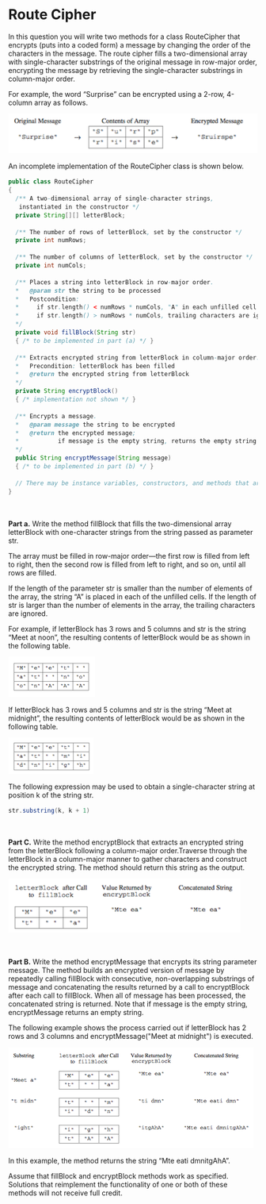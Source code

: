 # Route Cipher

In this question you will write two methods for a class RouteCipher that encrypts (puts into a coded form) a message by changing the order of the characters in the message. The route cipher fills a two-dimensional array with single-character substrings of the original message in row-major order, encrypting the message by retrieving the single-character substrings in column-major order.

For example, the word “Surprise” can be encrypted using a 2-row, 4-column array as follows.

![routecipher](assets/routecipher1.PNG)

An incomplete implementation of the RouteCipher class is shown below.
```java
public class RouteCipher
{
  /** A two-dimensional array of single-character strings,
   instantiated in the constructor */
  private String[][] letterBlock;

  /** The number of rows of letterBlock, set by the constructor */
  private int numRows;

  /** The number of columns of letterBlock, set by the constructor */
  private int numCols;

  /** Places a string into letterBlock in row-major order.
  *   @param str the string to be processed
  *   Postcondition:
  *     if str.length() < numRows * numCols, "A" in each unfilled cell
  *     if str.length() > numRows * numCols, trailing characters are ignored
  */
  private void fillBlock(String str)
  { /* to be implemented in part (a) */ }

  /** Extracts encrypted string from letterBlock in column-major order.
  *   Precondition: letterBlock has been filled
  *   @return the encrypted string from letterBlock
  */
  private String encryptBlock()
  { /* implementation not shown */ }

  /** Encrypts a message.
  *   @param message the string to be encrypted
  *   @return the encrypted message;
  *           if message is the empty string, returns the empty string
  */
  public String encryptMessage(String message)
  { /* to be implemented in part (b) */ }

  // There may be instance variables, constructors, and methods that are not shown
}
```

<br></br>
**Part a.** Write the method fillBlock that fills the two-dimensional array letterBlock with one-character strings from the string passed as parameter str.

The array must be filled in row-major order—the first row is filled from left to right, then the second row is filled from left to right, and so on, until all rows are filled.

If the length of the parameter str is smaller than the number of elements of the array, the string “A” is placed in each of the unfilled cells. If the length of str is larger than the number of elements in the array, the trailing characters are ignored.

For example, if letterBlock has 3 rows and 5 columns and str is the string “Meet at noon”, the resulting contents of letterBlock would be as shown in the following table.

![routecipher](assets/routeciper2.PNG)

If letterBlock has 3 rows and 5 columns and str is the string “Meet at midnight”, the resulting contents of letterBlock would be as shown in the following table.

![routecipher](assets/routecipher3.PNG)

The following expression may be used to obtain a single-character string at position k of the string str.
```java
str.substring(k, k + 1)
```

<br></br>
**Part C.** Write the method encryptBlock that extracts an encrypted string from the letterBlock following a column-major order.Traverse through the letterBlock in a column-major manner to gather characters and construct the encrypted string. The method should return this string as the output. 

![routecipher](assets/routecipher5.PNG)



<br></br>
**Part B.** Write the method encryptMessage that encrypts its string parameter message. The method builds an encrypted version of message by repeatedly calling fillBlock with consecutive, non-overlapping substrings of message and concatenating the results returned by a call to encryptBlock after each call to fillBlock. When all of message has been processed, the concatenated string is returned. Note that if message is the empty string, encryptMessage returns an empty string.

The following example shows the process carried out if letterBlock has 2 rows and 3 columns and encryptMessage("Meet at midnight") is executed.

![routecipher](assets/routecipher4.PNG)

In this example, the method returns the string “Mte eati dmnitgAhA”.

Assume that fillBlock and encryptBlock methods work as specified. Solutions that reimplement the functionality of one or both of these methods will not receive full credit.
  